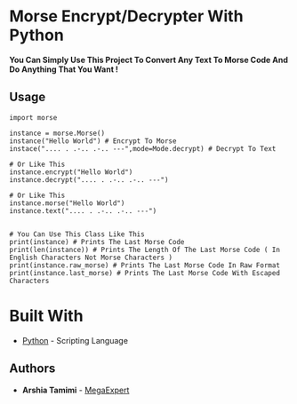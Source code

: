 # Morse Encrypt/Decrypter With Python

**You Can Simply Use This Project To Convert Any Text To Morse Code And Do Anything That You Want !**

## Usage

```
import morse

instance = morse.Morse()
instance("Hello World") # Encrypt To Morse
instace(".... . .-.. .-.. ---",mode=Mode.decrypt) # Decrypt To Text

# Or Like This
instance.encrypt("Hello World")
instance.decrypt(".... . .-.. .-.. ---")

# Or Like This
instance.morse("Hello World")
instance.text(".... . .-.. .-.. ---")


# You Can Use This Class Like This
print(instance) # Prints The Last Morse Code
print(len(instance)) # Prints The Length Of The Last Morse Code ( In English Characters Not Morse Characters )
print(instance.raw_morse) # Prints The Last Morse Code In Raw Format
print(instance.last_morse) # Prints The Last Morse Code With Escaped Characters
```

# Built With

- [Python](https://www.python.org) - Scripting Language

## Authors

- **Arshia Tamimi** - [MegaExpert](https://github.com/Arshiatmi)
